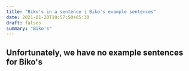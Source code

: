 ```yaml
---
title: "Biko's in a sentence | Biko's example sentences"
date: 2021-01-20T19:57:50+05:30
draft: falses
summary: "Biko's"
---
```

## Unfortunately, we have no example sentences for Biko's                 
